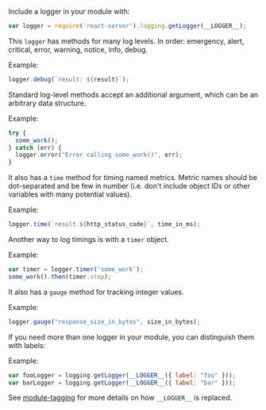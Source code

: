 Include a logger in your module with:

```javascript
var logger = require('react-server').logging.getLogger(__LOGGER__);
```

This `logger` has methods for many log levels. In order: emergency, alert,
critical, error, warning, notice, info, debug.

Example:

```javascript
logger.debug(`result: ${result}`);
```

Standard log-level methods accept an additional argument, which can be an
arbitrary data structure.

Example:

```javascript
try {
  some_work();
} catch (err) {
  logger.error("Error calling some_work()", err);
}
```

It also has a `time` method for timing named metrics.  Metric names
should be dot-separated and be few in number (i.e. don't include object
IDs or other variables with many potential values).

Example:

```javascript
logger.time(`result.${http_status_code}`, time_in_ms);
```

Another way to log timings is with a `timer` object.

Example:

```javascript
var timer = logger.timer('some_work');
some_work().then(timer.stop);
```

It also has a `gauge` method for tracking integer values.

Example:

```javascript
logger.gauge("response_size_in_bytes", size_in_bytes);
```

If you need more than one logger in your module, you can distinguish them
with labels:

Example:

```javascript
var fooLogger = logging.getLogger(__LOGGER__({ label: "foo" }));
var barLogger = logging.getLogger(__LOGGER__({ label: "bar" }));
```

See [module-tagging](/module-tagging) for more details on how `__LOGGER__` is
replaced.
